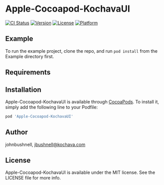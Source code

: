 # Apple-Cocoapod-KochavaUI

[![CI Status](https://img.shields.io/travis/johnbushnell/Apple-Cocoapod-KochavaUI.svg?style=flat)](https://travis-ci.org/johnbushnell/Apple-Cocoapod-KochavaUI)
[![Version](https://img.shields.io/cocoapods/v/Apple-Cocoapod-KochavaUI.svg?style=flat)](https://cocoapods.org/pods/Apple-Cocoapod-KochavaUI)
[![License](https://img.shields.io/cocoapods/l/Apple-Cocoapod-KochavaUI.svg?style=flat)](https://cocoapods.org/pods/Apple-Cocoapod-KochavaUI)
[![Platform](https://img.shields.io/cocoapods/p/Apple-Cocoapod-KochavaUI.svg?style=flat)](https://cocoapods.org/pods/Apple-Cocoapod-KochavaUI)

## Example

To run the example project, clone the repo, and run `pod install` from the Example directory first.

## Requirements

## Installation

Apple-Cocoapod-KochavaUI is available through [CocoaPods](https://cocoapods.org). To install
it, simply add the following line to your Podfile:

```ruby
pod 'Apple-Cocoapod-KochavaUI'
```

## Author

johnbushnell, jbushnell@kochava.com

## License

Apple-Cocoapod-KochavaUI is available under the MIT license. See the LICENSE file for more info.
